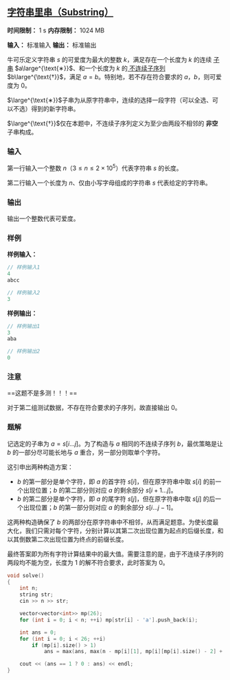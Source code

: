 ## [字符串里串（Substring）](https://ac.nowcoder.com/acm/contest/95334/D)

**时间限制：** 1 s
**内存限制：** 1024 MB

**输入：** 标准输入
**输出：** 标准输出



牛可乐定义字符串 $s$ 的可爱度为最大的整数 $k$，满足存在一个长度为 $k$ 的连续 <u>子串</u> $a\large^{\text{∗}}$、和一个长度为 $k$ 的<u> 不连续子序列</u> $b\large^{\text{†}}$，满足 $a=b$。特别地，若不存在符合要求的 $a$，$b$，则可爱度为 $0$。



$\large^{\text{∗}}$子串为从原字符串中，连续的选择一段字符（可以全选、可以不选）得到的新字符串。  

$\large^{\text{†}}$仅在本题中，不连续子序列定义为至少由两段不相邻的 **非空** 子串构成。







### 输入
  
第一行输入一个整数 $n$（$3 \le n \le 2 \times 10^5$）代表字符串 $s$ 的长度。

第二行输入一个长度为 $n$、仅由小写字母组成的字符串 $s$ 代表给定的字符串。





### 输出

输出一个整数代表可爱度。





### 样例

**样例输入：**

```cpp
// 样例输入1
4
abcc

// 样例输入2
3
```



**样例输出：**

```cpp
// 样例输出1
3
aba

// 样例输出2
0
```





### 注意
  
==这题不是多测！！！==

对于第二组测试数据，不存在符合要求的子序列，故直接输出 $0$。





### 题解

记选定的子串为 $a=s[i \dots j]$。为了构造与 $a$ 相同的不连续子序列 $b$，最优策略是让 $b$ 的一部分尽可能长地与 $a$ 重合，另一部分则取单个字符。

这引申出两种构造方案：
*   $b$ 的第一部分是单个字符，即 $a$ 的首字符 $s[i]$，但在原字符串中取 $s[i]$ 的前一个出现位置；$b$ 的第二部分则对应 $a$ 的剩余部分 $s[i+1 \dots j]$。
*   $b$ 的第二部分是单个字符，即 $a$ 的尾字符 $s[j]$，但在原字符串中取 $s[j]$ 的后一个出现位置；$b$ 的第一部分则对应 $a$ 的剩余部分 $s[i \dots j-1]$。

这两种构造确保了 $b$ 的两部分在原字符串中不相邻，从而满足题意。为使长度最大化，我们只需对每个字符，分别计算以其第二次出现位置为起点的后缀长度，和以其倒数第二次出现位置为终点的前缀长度。

最终答案即为所有字符计算结果中的最大值。需要注意的是，由于不连续子序列的两段均不能为空，长度为 $1$ 的解不符合要求，此时答案为 $0$。



```cpp
void solve()  
{  
    int n;  
    string str;  
    cin >> n >> str;  

    vector<vector<int>> mp(26);  
    for (int i = 0; i < n; ++i) mp[str[i] - 'a'].push_back(i);  

    int ans = 0;  
    for (int i = 0; i < 26; ++i)  
        if (mp[i].size() > 1)  
            ans = max(ans, max(n - mp[i][1], mp[i][mp[i].size() - 2] + 1));  

    cout << (ans == 1 ? 0 : ans) << endl;  
}
```